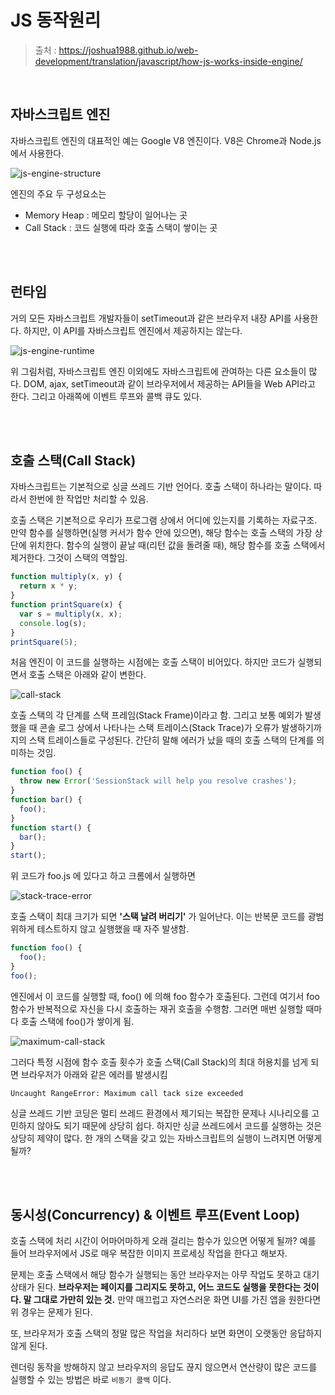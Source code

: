# JS 동작원리

> 출처 : https://joshua1988.github.io/web-development/translation/javascript/how-js-works-inside-engine/

<br/>

## 자바스크립트 엔진

자바스크립트 엔진의 대표적인 예는 Google V8 엔진이다. V8은 Chrome과 Node.js에서 사용한다.

![js-engine-structure](https://user-images.githubusercontent.com/59427983/117563809-5b414100-b0e3-11eb-8d50-c3ddb2e9048d.png)

엔진의 주요 두 구성요소는

- Memory Heap : 메모리 할당이 일어나는 곳
- Call Stack : 코드 실행에 따라 호출 스택이 쌓이는 곳

<br/>

<br/>

## 런타임

거의 모든 자바스크립트 개발자들이 setTimeout과 같은 브라우저 내장 API를 사용한다. 하지만, 이 API를 자바스크립트 엔진에서 제공하지는 않는다.

![js-engine-runtime](https://user-images.githubusercontent.com/59427983/117563856-96dc0b00-b0e3-11eb-97d2-b70d3aa5f09b.png)

위 그림처럼, 자바스크립트 엔진 이외에도 자바스크립트에 관여하는 다른 요소들이 많다. DOM, ajax, setTimeout과 같이 브라우저에서 제공하는 API들을 Web API라고 한다. 그리고 아래쪽에 이벤트 루프와 콜백 큐도 있다.

<br/>

<br/>

## 호출 스택(Call Stack)

자바스크립트는 기본적으로 싱글 쓰레드 기반 언어다. 호출 스택이 하나라는 말이다. 따라서 한번에 한 작업만 처리할 수 있음.

호출 스택은 기본적으로 우리가 프로그램 상에서 어디에 있는지를 기록하는 자료구조. 만약 함수를 실행하면(실행 커서가 함수 안에 있으면), 해당 함수는 호출 스택의 가장 상단에 위치한다. 함수의 실행이 끝날 때(리턴 값을 돌려줄 때), 해당 함수를 호출 스택에서 제거한다. 그것이 스택의 역할임.

```js
function multiply(x, y) {
  return x * y;
}
function printSquare(x) {
  var s = multiply(x, x);
  console.log(s);
}
printSquare(5);
```

처음 엔진이 이 코드를 실행하는 시점에는 호출 스택이 비어있다. 하지만 코드가 실행되면서 호출 스택은 아래와 같이 변한다.

![call-stack](https://user-images.githubusercontent.com/59427983/117563959-5e88fc80-b0e4-11eb-8113-c377b8d3ae8b.png)

호출 스택의 각 단계를 스택 프레임(Stack Frame)이라고 함. 그리고 보통 예외가 발생했을 때 콘솔 로그 상에서 나타나는 스택 트레이스(Stack Trace)가 오류가 발생하기까지의 스택 트레이스들로 구성된다. 간단히 말해 에러가 났을 때의 호출 스택의 단계를 의미하는 것임.

```js
function foo() {
  throw new Error('SessionStack will help you resolve crashes');
}
function bar() {
  foo();
}
function start() {
  bar();
}
start();
```

위 코드가 foo.js 에 있다고 하고 크롬에서 실행하면 

![stack-trace-error](https://user-images.githubusercontent.com/59427983/117564024-d0614600-b0e4-11eb-8cd0-89117baa96af.png)

호출 스택이 최대 크기가 되면 **'스택 날려 버리기'** 가 일어난다. 이는 반복문 코드를 광범위하게 테스트하지 않고 실행했을 때 자주 발생함.

```js
function foo() {
  foo();
}
foo();
```

엔진에서 이 코드를 실행할 때, foo() 에 의해 foo 함수가 호출된다. 그런데 여기서 foo 함수가 반복적으로 자신을 다시 호출하는 재귀 호출을 수행함. 그러면 매번 실행할 때마다 호출 스택에 foo()가 쌓이게 됨.

![maximum-call-stack](https://user-images.githubusercontent.com/59427983/117564079-22a26700-b0e5-11eb-8c3f-006402ed3bb7.png)

그러다 특정 시점에 함수 호출 횟수가 호출 스택(Call Stack)의 최대 허용치를 넘게 되면 브라우저가 아래와 같은 에러를 발생시킴

```
Uncaught RangeError: Maximum call tack size exceeded
```

싱글 쓰레드 기반 코딩은 멀티 쓰레드 환경에서 제기되는 복잡한 문제나 시나리오를 고민하지 않아도 되기 때문에 상당히 쉽다. 하지만 싱글 쓰레드에서 코드를 실행하는 것은 상당히 제약이 많다. 한 개의 스택을 갖고 있는 자바스크립트의 실행이 느려지면 어떻게 될까?

<br/>

<br/>

## 동시성(Concurrency) & 이벤트 루프(Event Loop)

호출 스택에 처리 시간이 어마어마하게 오래 걸리는 함수가 있으면 어떻게 될까? 예를 들어 브라우저에서 JS로 매우 복잡한 이미지 프로세싱 작업을 한다고 해보자.

문제는 호출 스택에서 해당 함수가 실행되는 동안 브라우저는 아무 작업도 못하고 대기 상태가 된다. **브라우저는 페이지를 그리지도 못하고, 어느 코드도 실행을 못한다는 것이다. 말 그대로 가만히 있는 것.** 만약 매끄럽고 자연스러운 화면 UI를 가진 앱을 원한다면 위 경우는 문제가 된다.

또, 브라우저가 호출 스택의 정말 많은 작업을 처리하다 보면 화면이 오랫동안 응답하지 않게 된다.

렌더링 동작을 방해하지 않고 브라우저의 응답도 끊지 않으면서 연산량이 많은 코드를 실행할 수 있는 방법은 바로 `비동기 콜백` 이다.

